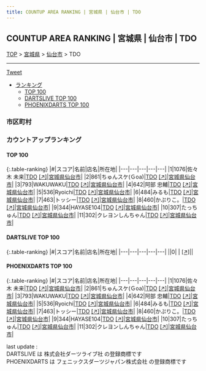 ```yaml
---
title: COUNTUP AREA RANKING | 宮城県 | 仙台市 | TDO
---
```

## COUNTUP AREA RANKING | 宮城県 | 仙台市 | TDO

[TOP](/darts/rank/) > [宮城県](/darts/rank/宮城県/) > [仙台市](/darts/rank/宮城県/仙台市/) > TDO

___

<a href="https://twitter.com/share?ref_src=twsrc%5Etfw" data-text="COUNTUP AREA RANKING | 宮城県仙台市TDO" class="twitter-share-button" data-hashtags="DARTSLIVE,PHOENIXDARTS,darts,ダーツ" data-show-count="false">Tweet</a>

* [ランキング](#カウントアップランキング)
    * [TOP 100](#top-100)
    * [DARTSLIVE TOP 100](#dartslive-top-100)
    * [PHOENIXDARTS TOP 100](#phoenixdarts-top-100)

### 市区町村

<ul>

</ul>

### カウントアップランキング

#### TOP 100



{:.table-ranking}
|#|スコア|名前|店名|所在地|
|---|---|---|---|---|
|1|1076|<span class="rank-name-pd"><span class="pro-icon-pd"></span>佐々木 未来</span>|<a href="/darts/rank/shops/8857.html">TDO</a> <a href="https://vs.phoenixdarts.com/jp/shop/shopDetailInfo/s_8857?s_seq=8857">[↗]</a>|<a href="/darts/rank/宮城県/仙台市">宮城県仙台市</a>|
|2|861|<span class="rank-name-pd">ちゅんスケ(Ｇoa)</span>|<a href="/darts/rank/shops/8857.html">TDO</a> <a href="https://vs.phoenixdarts.com/jp/shop/shopDetailInfo/s_8857?s_seq=8857">[↗]</a>|<a href="/darts/rank/宮城県/仙台市">宮城県仙台市</a>|
|3|793|<span class="rank-name-pd">WAKUWAKU</span>|<a href="/darts/rank/shops/8857.html">TDO</a> <a href="https://vs.phoenixdarts.com/jp/shop/shopDetailInfo/s_8857?s_seq=8857">[↗]</a>|<a href="/darts/rank/宮城県/仙台市">宮城県仙台市</a>|
|4|642|<span class="rank-name-pd"><span class="pro-icon-pd"></span>阿部 忠輔</span>|<a href="/darts/rank/shops/8857.html">TDO</a> <a href="https://vs.phoenixdarts.com/jp/shop/shopDetailInfo/s_8857?s_seq=8857">[↗]</a>|<a href="/darts/rank/宮城県/仙台市">宮城県仙台市</a>|
|5|536|<span class="rank-name-pd">Ryoichi</span>|<a href="/darts/rank/shops/8857.html">TDO</a> <a href="https://vs.phoenixdarts.com/jp/shop/shopDetailInfo/s_8857?s_seq=8857">[↗]</a>|<a href="/darts/rank/宮城県/仙台市">宮城県仙台市</a>|
|6|484|<span class="rank-name-pd">みるも</span>|<a href="/darts/rank/shops/8857.html">TDO</a> <a href="https://vs.phoenixdarts.com/jp/shop/shopDetailInfo/s_8857?s_seq=8857">[↗]</a>|<a href="/darts/rank/宮城県/仙台市">宮城県仙台市</a>|
|7|463|<span class="rank-name-pd">トッシー</span>|<a href="/darts/rank/shops/8857.html">TDO</a> <a href="https://vs.phoenixdarts.com/jp/shop/shopDetailInfo/s_8857?s_seq=8857">[↗]</a>|<a href="/darts/rank/宮城県/仙台市">宮城県仙台市</a>|
|8|460|<span class="rank-name-pd">かぷりこ。</span>|<a href="/darts/rank/shops/8857.html">TDO</a> <a href="https://vs.phoenixdarts.com/jp/shop/shopDetailInfo/s_8857?s_seq=8857">[↗]</a>|<a href="/darts/rank/宮城県/仙台市">宮城県仙台市</a>|
|9|344|<span class="rank-name-pd">HAYASE104</span>|<a href="/darts/rank/shops/8857.html">TDO</a> <a href="https://vs.phoenixdarts.com/jp/shop/shopDetailInfo/s_8857?s_seq=8857">[↗]</a>|<a href="/darts/rank/宮城県/仙台市">宮城県仙台市</a>|
|10|307|<span class="rank-name-pd">たっちゅん</span>|<a href="/darts/rank/shops/8857.html">TDO</a> <a href="https://vs.phoenixdarts.com/jp/shop/shopDetailInfo/s_8857?s_seq=8857">[↗]</a>|<a href="/darts/rank/宮城県/仙台市">宮城県仙台市</a>|
|11|302|<span class="rank-name-pd">クレヨンしんちゃん</span>|<a href="/darts/rank/shops/8857.html">TDO</a> <a href="https://vs.phoenixdarts.com/jp/shop/shopDetailInfo/s_8857?s_seq=8857">[↗]</a>|<a href="/darts/rank/宮城県/仙台市">宮城県仙台市</a>|


#### DARTSLIVE TOP 100



{:.table-ranking}
|#|スコア|名前|店名|所在地|
|---|---|---|---|---|
||0|<span class="rank-name-dl"> </span>|<a href="/darts/rank/shops/.html"></a> <a href="">[↗]</a>|<a href="/darts/rank//"></a>|


#### PHOENIXDARTS TOP 100



{:.table-ranking}
|#|スコア|名前|店名|所在地|
|---|---|---|---|---|
|1|1076|<span class="rank-name-pd"><span class="pro-icon-pd"></span>佐々木 未来</span>|<a href="/darts/rank/shops/8857.html">TDO</a> <a href="https://vs.phoenixdarts.com/jp/shop/shopDetailInfo/s_8857?s_seq=8857">[↗]</a>|<a href="/darts/rank/宮城県/仙台市">宮城県仙台市</a>|
|2|861|<span class="rank-name-pd">ちゅんスケ(Ｇoa)</span>|<a href="/darts/rank/shops/8857.html">TDO</a> <a href="https://vs.phoenixdarts.com/jp/shop/shopDetailInfo/s_8857?s_seq=8857">[↗]</a>|<a href="/darts/rank/宮城県/仙台市">宮城県仙台市</a>|
|3|793|<span class="rank-name-pd">WAKUWAKU</span>|<a href="/darts/rank/shops/8857.html">TDO</a> <a href="https://vs.phoenixdarts.com/jp/shop/shopDetailInfo/s_8857?s_seq=8857">[↗]</a>|<a href="/darts/rank/宮城県/仙台市">宮城県仙台市</a>|
|4|642|<span class="rank-name-pd"><span class="pro-icon-pd"></span>阿部 忠輔</span>|<a href="/darts/rank/shops/8857.html">TDO</a> <a href="https://vs.phoenixdarts.com/jp/shop/shopDetailInfo/s_8857?s_seq=8857">[↗]</a>|<a href="/darts/rank/宮城県/仙台市">宮城県仙台市</a>|
|5|536|<span class="rank-name-pd">Ryoichi</span>|<a href="/darts/rank/shops/8857.html">TDO</a> <a href="https://vs.phoenixdarts.com/jp/shop/shopDetailInfo/s_8857?s_seq=8857">[↗]</a>|<a href="/darts/rank/宮城県/仙台市">宮城県仙台市</a>|
|6|484|<span class="rank-name-pd">みるも</span>|<a href="/darts/rank/shops/8857.html">TDO</a> <a href="https://vs.phoenixdarts.com/jp/shop/shopDetailInfo/s_8857?s_seq=8857">[↗]</a>|<a href="/darts/rank/宮城県/仙台市">宮城県仙台市</a>|
|7|463|<span class="rank-name-pd">トッシー</span>|<a href="/darts/rank/shops/8857.html">TDO</a> <a href="https://vs.phoenixdarts.com/jp/shop/shopDetailInfo/s_8857?s_seq=8857">[↗]</a>|<a href="/darts/rank/宮城県/仙台市">宮城県仙台市</a>|
|8|460|<span class="rank-name-pd">かぷりこ。</span>|<a href="/darts/rank/shops/8857.html">TDO</a> <a href="https://vs.phoenixdarts.com/jp/shop/shopDetailInfo/s_8857?s_seq=8857">[↗]</a>|<a href="/darts/rank/宮城県/仙台市">宮城県仙台市</a>|
|9|344|<span class="rank-name-pd">HAYASE104</span>|<a href="/darts/rank/shops/8857.html">TDO</a> <a href="https://vs.phoenixdarts.com/jp/shop/shopDetailInfo/s_8857?s_seq=8857">[↗]</a>|<a href="/darts/rank/宮城県/仙台市">宮城県仙台市</a>|
|10|307|<span class="rank-name-pd">たっちゅん</span>|<a href="/darts/rank/shops/8857.html">TDO</a> <a href="https://vs.phoenixdarts.com/jp/shop/shopDetailInfo/s_8857?s_seq=8857">[↗]</a>|<a href="/darts/rank/宮城県/仙台市">宮城県仙台市</a>|
|11|302|<span class="rank-name-pd">クレヨンしんちゃん</span>|<a href="/darts/rank/shops/8857.html">TDO</a> <a href="https://vs.phoenixdarts.com/jp/shop/shopDetailInfo/s_8857?s_seq=8857">[↗]</a>|<a href="/darts/rank/宮城県/仙台市">宮城県仙台市</a>|


<div class="footer border-top border-gray-light mt-5 pt-3 text-right text-gray">
    last update : <span style="font-weight: italic" id="foot_last_modified"></span><br />
    DARTSLIVE は 株式会社ダーツライブ社 の登録商標です<br />
    PHOENIXDARTS は フェニックスダーツジャパン株式会社 の登録商標です<br />
</div>

<script src="https://cdnjs.cloudflare.com/ajax/libs/jquery.tablesorter/2.31.3/js/jquery.tablesorter.min.js" integrity="sha512-qzgd5cYSZcosqpzpn7zF2ZId8f/8CHmFKZ8j7mU4OUXTNRd5g+ZHBPsgKEwoqxCtdQvExE5LprwwPAgoicguNg==" crossorigin="anonymous" referrerpolicy="no-referrer"></script>
<link rel="stylesheet" href="https://cdnjs.cloudflare.com/ajax/libs/jquery.tablesorter/2.31.3/css/theme.default.min.css" integrity="sha512-wghhOJkjQX0Lh3NSWvNKeZ0ZpNn+SPVXX1Qyc9OCaogADktxrBiBdKGDoqVUOyhStvMBmJQ8ZdMHiR3wuEq8+w==" crossorigin="anonymous" referrerpolicy="no-referrer" />
<script>
$(function() {
    $(".table-ranking").tablesorter({sortList:[[0, 0]]});
    $("#foot_last_modified").text(formatDate(new Date(document.lastModified), 'yyyy-MM-dd HH:mm:ss'));
});
</script>

<script async src="https://platform.twitter.com/widgets.js" charset="utf-8"></script>